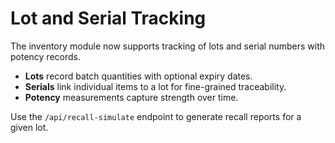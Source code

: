 # Lot and Serial Tracking

The inventory module now supports tracking of lots and serial numbers with potency records.

- **Lots** record batch quantities with optional expiry dates.
- **Serials** link individual items to a lot for fine-grained traceability.
- **Potency** measurements capture strength over time.

Use the `/api/recall-simulate` endpoint to generate recall reports for a given lot.
